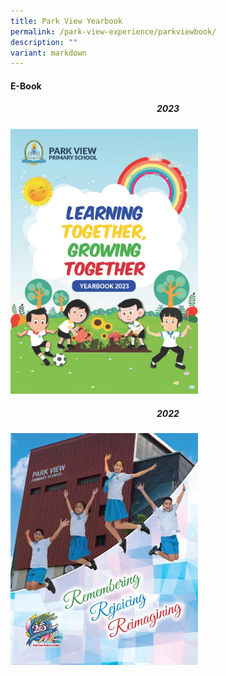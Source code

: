 ```yaml
---
title: Park View Yearbook
permalink: /park-view-experience/parkviewbook/
description: ""
variant: markdown
---
```

<h4> E-Book</h4>
<center><h5>2023</h5></center>
<a href="https://go.gov.sg/pvps-2023-yearbook"><img style="width:300px;height:px219;" alt="HTML tutorial" src="/images/2023_yearbook.jpg"></a>

<center><h5>2022</h5></center>
<a href="https://go.gov.sg/pvps-2022-yearbook"><img style="width:300px;height:px219;" alt="HTML tutorial" src="/images/pages%20from%20park%20view%20primary%20school%20(high%20res)%20new.jpg"></a>